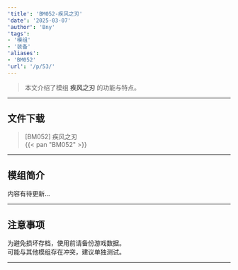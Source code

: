 ```yaml
---
'title': 'BM052-疾风之刃'
'date': '2025-03-07'
'author': 'Bny'
'tags':
- '模组'
- '装备'
'aliases':
- 'BM052'
'url': '/p/53/'
---
```


> 本文介绍了模组 **疾风之刃** 的功能与特点。

---

## 文件下载

> [BM052] 疾风之刃  
{{< pan "BM052" >}}  

---

## 模组简介

>  
内容有待更新...  

---

## 注意事项

>  
为避免损坏存档，使用前请备份游戏数据。  
可能与其他模组存在冲突，建议单独测试。  

---

